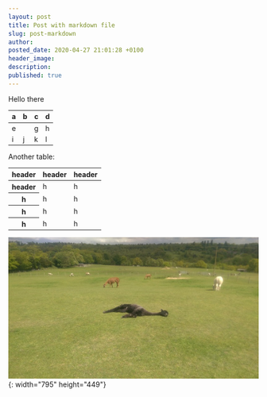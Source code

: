 ```yaml
---
layout: post
title: Post with markdown file
slug: post-markdown
author:
posted_date: 2020-04-27 21:01:28 +0100
header_image:
description:
published: true
---
```


Hello there

| a | b | c | d |
| --- | --- | --- | --- |
| e | &nbsp; | g | h |
| i | j | k | l |

Another table:

<table><thead><tr><th scope="col">header</th><th scope="col">header</th><th scope="col">header</th></tr></thead><tbody><tr><th scope="row">header</th><td>h</td><td>h</td></tr><tr><th scope="row">h</th><td>h</td><td>h</td></tr><tr><th scope="row">h</th><td>h</td><td>h</td></tr><tr><th scope="row">h</th><td>h</td><td>h</td></tr></tbody></table>

![Goats](/assets/media/post-markdown/imag0464.jpg "Goats"){: width="795" height="449"}